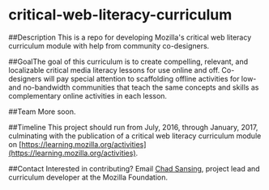 # critical-web-literacy-curriculum

##Description
This is a repo for developing Mozilla's critical web literacy curriculum module with help from community co-designers.

##GoalThe goal of this curriculum is to create compelling, relevant, and localizable critical media literacy lessons for use online and off. Co-designers will pay special attention to scaffolding offline activities for low- and no-bandwidth communities that teach the same concepts and skills as complementary online activities in each lesson.

##Team
More soon.

##Timeline
This project should run from July, 2016, through January, 2017, culminating with the publication of a critical web literacy curriculum module on [https://learning.mozilla.org/activities](https://learning.mozilla.org/activities).

##Contact
Interested in contributing? Email [Chad Sansing](mailto:chad@mozillafoundation.org), project lead and curriculum developer at the Mozilla Foundation.
